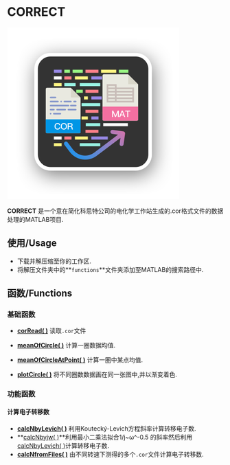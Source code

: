 # CORRECT

![img](imgs/icon_white.png)

**CORRECT** 是一个意在简化科思特公司的电化学工作站生成的.cor格式文件的数据处理的MATLAB项目.


## 使用/Usage

- 下载并解压缩至你的工作区.
- 将解压文件夹中的**`functions`**文件夹添加至MATLAB的搜索路径中.


## 函数/Functions


### 基础函数
- **[corRead( )](docs/corRead.md)** 读取`.cor`文件
- **[meanOfCircle( )](docs/meanOfCircle.md)** 计算一圈数据均值.
- **[meanOfCircleAtPoint( )](docs/meanOfCircleAtPoint.md)** 计算一圈中某点均值.



- **[plotCircle( )](docs/plotCircle.md)** 将不同圈数数据画在同一张图中,并以渐变着色.

### 功能函数

#### 计算电子转移数
- **[calcNbyLevich( )](docs/calcNbyLevich.md)** 利用Koutecký-Levich方程斜率计算转移电子数.
- **[calcNbyjw( )](docs/calcNbyjw.md)**利用最小二乘法拟合1/j~ω^-0.5 的斜率然后利用[calcNbyLevich( )](docs/calcNbyLevich.md)计算转移电子数.
- **[calcNfromFiles( )](docs/calcNfromFiles.md)** 由不同转速下测得的多个`.cor`文件计算电子转移数.


